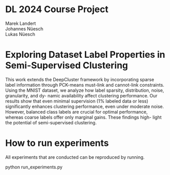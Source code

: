 # DL 2024 Course Project

Marek Landert  
Johannes Nüesch  
Lukas Nüesch  

# Exploring Dataset Label Properties in Semi-Supervised Clustering

This work extends the DeepCluster framework
by incorporating sparse label information through
PCK-means must-link and cannot-link constraints.
Using the MNIST dataset, we analyze how label
sparsity, distribution, noise, granularity, and dy-
namic availability affect clustering performance.
Our results show that even minimal supervision
(1% labeled data or less) significantly enhances
clustering performance, even under moderate
noise. However, balanced class labels are crucial
for optimal performance, whereas coarse labels
offer only marginal gains. These findings high-
light the potential of semi-supervised clustering.

# How to run experiments
All experiments that are conducted can be reproduced by running.

python run_experiments.py